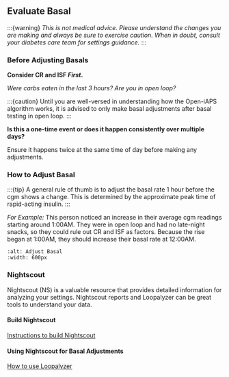 ## Evaluate Basal

:::{warning}
<i>This is not medical advice. Please understand the changes you are making and always be sure to exercise caution. When in doubt, consult your diabetes care team for settings guidance.</i>
:::

### Before Adjusting Basals

<b>Consider CR and ISF <i>First</i>.</b>

<i>Were carbs eaten in the last 3 hours?</i>
<i>Are you in open loop?</i>

:::{caution}
Until you are well-versed in understanding how the Open-iAPS algorithm works, it is advised to only make basal adjustments after basal testing in open loop.
:::

<b> Is this a one-time event or does it happen consistently over multiple days?</b>

Ensure it happens twice at the same time of day before making any adjustments.

### How to Adjust Basal

:::{tip}
A general rule of thumb is to adjust the basal rate 1 hour before the cgm shows a change. This is determined by the approximate peak time of rapid-acting insulin.
:::

<i>For Example:</i> This person noticed an increase in their average cgm readings starting around 1:00AM. They were in open loop and had no late-night snacks, so they could rule out CR and ISF as factors. Because the rise began at 1:00AM, they should increase their basal rate at 12:00AM.
```{figure} img/adjustBasal.png
:alt: Adjust Basal
:width: 600px
```

### Nightscout

Nightscout (NS) is a valuable resource that provides detailed information for analyzing your settings. Nightscout reports and Loopalyzer can be great tools to understand your data.

#### Build Nightscout
[Instructions to build Nightscout](https://nightscout.github.io/nightscout/new_user/)

#### Using Nightscout for Basal Adjustments
[How to use Loopalyzer](https://nightscout.github.io/nightscout/reports/#loopalyzer)

